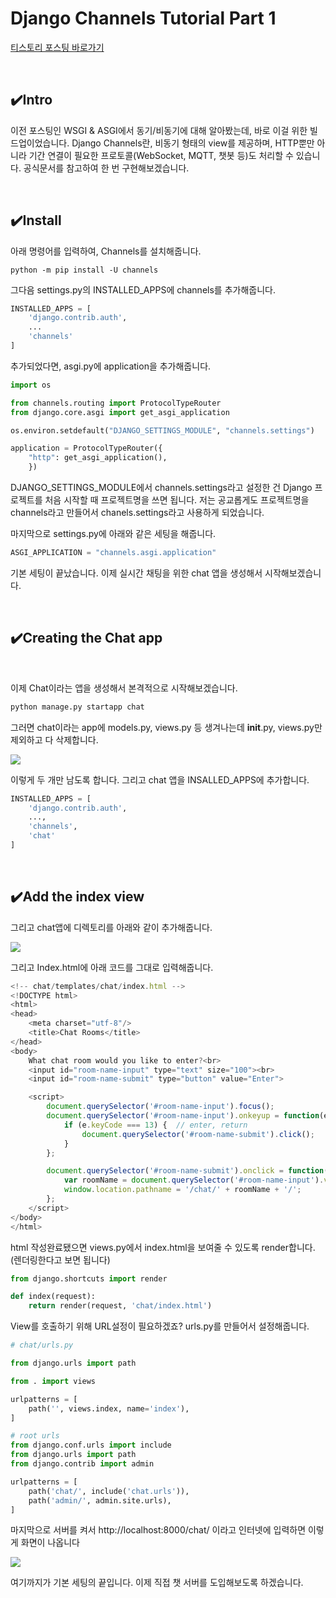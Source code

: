 # Django Channels Tutorial Part 1

[티스토리 포스팅 바로가기](https://kyleeee.tistory.com/entry/TIL21-Django-Channels-Tutorial-Part-1)

<br>

## ✔️Intro

이전 포스팅인 WSGI & ASGI에서 동기/비동기에 대해 알아봤는데, 바로 이걸 위한 빌드업이었습니다. Django Channels란, 비동기 형태의 view를 제공하며, HTTP뿐만 아니라 기간 연결이 필요한 프로토콜(WebSocket, MQTT, 챗봇 등)도 처리할 수 있습니다. 공식문서를 참고하여 한 번 구현해보겠습니다.

<br>

## ✔️Install

아래 명령어를 입력하여, Channels를 설치해줍니다.

```shell
python -m pip install -U channels
```

그다음 settings.py의 INSTALLED_APPS에 channels를 추가해줍니다.

```python
INSTALLED_APPS = [
    'django.contrib.auth',
    ...
    'channels'
]
```

추가되었다면, asgi.py에 application을 추가해줍니다.

```python
import os

from channels.routing import ProtocolTypeRouter
from django.core.asgi import get_asgi_application

os.environ.setdefault("DJANGO_SETTINGS_MODULE", "channels.settings")

application = ProtocolTypeRouter({
    "http": get_asgi_application(),
    })
```

DJANGO_SETTINGS_MODULE에서 channels.settings라고 설정한 건 Django 프로젝트를 처음 시작할 때 프로젝트명을 쓰면 됩니다. 저는 공교롭게도 프로젝트명을 channels라고 만들어서 chanels.settings라고 사용하게 되었습니다.

마지막으로 settings.py에 아래와 같은 세팅을 해줍니다.

```python
ASGI_APPLICATION = "channels.asgi.application"
```

기본 세팅이 끝났습니다. 이제 실시간 채팅을 위한 chat 앱을 생성해서 시작해보겠습니다.

<br>

## ✔️Creating the Chat app

<br>

이제 Chat이라는 앱을 생성해서 본격적으로 시작해보겠습니다.

```python
python manage.py startapp chat
```

그러면 chat이라는 app에 models.py, views.py 등 생겨나는데 __init__.py, views.py만 제외하고 다 삭제합니다.


![](https://img1.daumcdn.net/thumb/R1280x0/?scode=mtistory2&fname=https%3A%2F%2Fblog.kakaocdn.net%2Fdn%2Fvt9Zt%2FbtrwnrNfRvP%2FAs5fcFW0QA760KGnAM0Qhk%2Fimg.png)

이렇게 두 개만 남도록 합니다. 그리고 chat 앱을 INSALLED_APPS에 추가합니다.

```python
INSTALLED_APPS = [
    'django.contrib.auth',
    ...,
    'channels',
    'chat'
]
```

<br>

## ✔️Add the index view

그리고 chat앱에 디렉토리를 아래와 같이 추가해줍니다.

![](https://img1.daumcdn.net/thumb/R1280x0/?scode=mtistory2&fname=https%3A%2F%2Fblog.kakaocdn.net%2Fdn%2FclvLKd%2FbtrwooicyZi%2Fc5zdR60u6SFn7omr8NlMbk%2Fimg.png)


그리고 Index.html에 아래 코드를 그대로 입력해줍니다. 

```javascript
<!-- chat/templates/chat/index.html -->
<!DOCTYPE html>
<html>
<head>
    <meta charset="utf-8"/>
    <title>Chat Rooms</title>
</head>
<body>
    What chat room would you like to enter?<br>
    <input id="room-name-input" type="text" size="100"><br>
    <input id="room-name-submit" type="button" value="Enter">

    <script>
        document.querySelector('#room-name-input').focus();
        document.querySelector('#room-name-input').onkeyup = function(e) {
            if (e.keyCode === 13) {  // enter, return
                document.querySelector('#room-name-submit').click();
            }
        };

        document.querySelector('#room-name-submit').onclick = function(e) {
            var roomName = document.querySelector('#room-name-input').value;
            window.location.pathname = '/chat/' + roomName + '/';
        };
    </script>
</body>
</html>
```

html 작성완료됐으면 views.py에서 index.html을 보여줄 수 있도록 render합니다. (렌더링한다고 보면 됩니다)

```python
from django.shortcuts import render

def index(request):
    return render(request, 'chat/index.html')
```

View를 호출하기 위해 URL설정이 필요하겠죠? urls.py를 만들어서 설정해줍니다.

```python
# chat/urls.py

from django.urls import path

from . import views

urlpatterns = [
    path('', views.index, name='index'),
]

# root urls
from django.conf.urls import include
from django.urls import path
from django.contrib import admin

urlpatterns = [
    path('chat/', include('chat.urls')),
    path('admin/', admin.site.urls),
]
```

마지막으로 서버를 켜서 http://localhost:8000/chat/ 이라고 인터넷에 입력하면 이렇게 화면이 나옵니다

![](https://img1.daumcdn.net/thumb/R1280x0/?scode=mtistory2&fname=https%3A%2F%2Fblog.kakaocdn.net%2Fdn%2F6dSuE%2FbtrwpsYWTHa%2Fu1ln9xn6pdqwd1mWcEPO60%2Fimg.png)

여기까지가 기본 세팅의 끝입니다. 이제 직접 챗 서버를 도입해보도록 하겠습니다.
